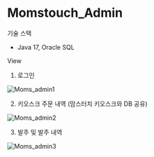 # Momstouch_Admin

기술 스택

 - Java 17, Oracle SQL
 
 View
 
 1. 로그인
 
 ![Moms_admin1](https://user-images.githubusercontent.com/67626942/225910227-f5c13c50-e353-46dd-b42c-acf20393b210.png)

 2. 키오스크 주문 내역 (맘스터치 키오스크와 DB 공유)
 
 ![Moms_admin2](https://user-images.githubusercontent.com/67626942/225910362-19945393-4d2f-499d-9aba-0d83f924f51d.png)

 3. 발주 및 발주 내역
 
 ![Moms_admin3](https://user-images.githubusercontent.com/67626942/225911008-26e316b4-0475-473d-8337-1884a1e0cbdb.png)
